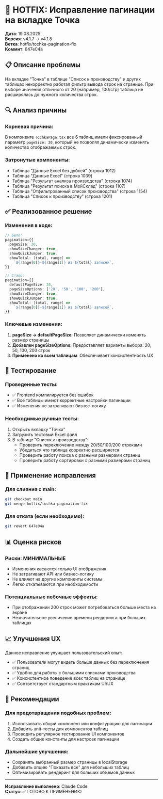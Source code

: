 # 🐛 HOTFIX: Исправление пагинации на вкладке Точка

**Дата**: 19.08.2025  
**Версия**: v4.1.7 → v4.1.8  
**Ветка**: hotfix/tochka-pagination-fix  
**Коммит**: 647e04a  

## 📋 Описание проблемы

На вкладке "Точка" в таблице "Список к производству" и других таблицах некорректно работал фильтр вывода строк на странице. При выборе значения отличного от 20 (например, 100/стр) таблица не расширялась до нужного количества строк.

## 🔍 Анализ причины

### Корневая причина:
В компоненте `TochkaPage.tsx` все 6 таблиц имели фиксированный параметр `pageSize: 20`, который не позволял динамически изменять количество отображаемых строк.

### Затронутые компоненты:
- Таблица "Данные Excel без дублей" (строка 1012)
- Таблица "Данные Excel" (строка 1039) 
- Таблица "Результат анализа производства" (строка 1074)
- Таблица "Результат поиска в МойСклад" (строка 1107)
- Таблица "Отфильтрованный список производства" (строка 1154)
- Таблица "Список к производству" (строка 1201)

## ✅ Реализованное решение

### Изменения в коде:
```typescript
// Было:
pagination={{
  pageSize: 20,
  showSizeChanger: true,
  showQuickJumper: true,
  showTotal: (total, range) => 
    `${range[0]}-${range[1]} из ${total} записей`,
}}

// Стало:
pagination={{
  defaultPageSize: 20,
  pageSizeOptions: ['20', '50', '100', '200'],
  showSizeChanger: true,
  showQuickJumper: true,
  showTotal: (total, range) => 
    `${range[0]}-${range[1]} из ${total} записей`,
}}
```

### Ключевые изменения:
1. **pageSize → defaultPageSize**: Позволяет динамически изменять размер страницы
2. **Добавлен pageSizeOptions**: Предоставляет варианты выбора: 20, 50, 100, 200 строк
3. **Применено ко всем таблицам**: Обеспечивает консистентность UX

## 🧪 Тестирование

### Проведенные тесты:
- ✅ Frontend компилируется без ошибок
- ✅ Все таблицы имеют корректные настройки пагинации
- ✅ Изменения не затрагивают бизнес-логику

### Необходимые ручные тесты:
1. Открыть вкладку "Точка"
2. Загрузить тестовый Excel файл
3. В таблице "Список к производству":
   - Проверить переключение между 20/50/100/200 строками
   - Убедиться что таблица корректно расширяется
   - Проверить работу поиска с разными размерами страниц
   - Проверить работу сортировки с разными размерами страниц

## 🚀 Применение исправления

### Для слияния с main:
```bash
git checkout main
git merge hotfix/tochka-pagination-fix
```

### Для отката (если необходимо):
```bash
git revert 647e04a
```

## 📊 Оценка рисков

### Риски: **МИНИМАЛЬНЫЕ**
- Изменения касаются только UI отображения
- Не затрагивают API или бизнес-логику
- Не влияют на другие компоненты системы
- Легко откатываются при необходимости

### Потенциальные побочные эффекты:
- При отображении 200 строк может потребоваться больше места на экране
- Незначительное увеличение времени рендеринга при больших таблицах

## 📈 Улучшения UX

Данное исправление улучшает пользовательский опыт:
- ✅ Пользователи могут видеть больше данных без переключения страниц
- ✅ Удобно для работы с большими списками производства
- ✅ Консистентное поведение всех таблиц на странице
- ✅ Соответствует стандартным практикам UI/UX

## 🎯 Рекомендации

### Для предотвращения подобных проблем:
1. Использовать общий компонент или конфигурацию для пагинации
2. Добавить unit-тесты для компонентов таблиц
3. Проводить регулярное тестирование UI компонентов
4. Создать общие константы для настроек пагинации

### Дальнейшие улучшения:
- Сохранять выбранный размер страницы в localStorage
- Добавить опцию "Показать все" для небольших таблиц
- Оптимизировать рендеринг для больших объемов данных

---

**Исправление выполнено**: Claude Code  
**Статус**: ✅ ГОТОВО К ПРИМЕНЕНИЮ